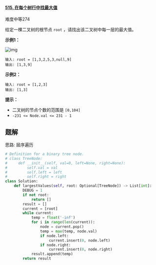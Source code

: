 #### [515. 在每个树行中找最大值](https://leetcode.cn/problems/find-largest-value-in-each-tree-row/)

难度中等274

给定一棵二叉树的根节点 `root` ，请找出该二叉树中每一层的最大值。

 

**示例1：**

![img](https://assets.leetcode.com/uploads/2020/08/21/largest_e1.jpg)

```
输入: root = [1,3,2,5,3,null,9]
输出: [1,3,9]
```

**示例2：**

```
输入: root = [1,2,3]
输出: [1,3]
```

 

**提示：**

- 二叉树的节点个数的范围是 `[0,104]`
- `-231 <= Node.val <= 231 - 1`

 



## 题解

思路: 层序遍历

~~~python
# Definition for a binary tree node.
# class TreeNode:
#     def __init__(self, val=0, left=None, right=None):
#         self.val = val
#         self.left = left
#         self.right = right
class Solution:
    def largestValues(self, root: Optional[TreeNode]) -> List[int]:
        DEBUG = 1
        if not root:
            return []
        result = []
        current = [root]
        while current:
            temp = float('-inf')
            for i in range(len(current)):
                node = current.pop()
                temp = max(temp, node.val)
                if node.left:
                    current.insert(0, node.left)
                if node.right:
                    current.insert(0, node.right)
            result.append(temp)
        return result

~~~

